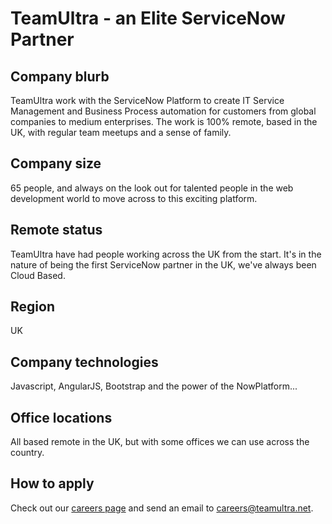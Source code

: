 # TeamUltra - an Elite ServiceNow Partner

## Company blurb

TeamUltra work with the ServiceNow Platform to create IT Service Management and Business Process automation for customers from global companies to medium enterprises. The work is 100% remote, based in the UK, with regular team meetups and a sense of family.

## Company size

65 people, and always on the look out for talented people in the web development world to move across to this exciting platform.

## Remote status

TeamUltra have had people working across the UK from the start. It's in the nature of being the first ServiceNow partner in the UK, we've always been Cloud Based.

## Region

UK

## Company technologies

Javascript, AngularJS, Bootstrap and the power of the NowPlatform...

## Office locations

All based remote in the UK, but with some offices we can use across the country.

## How to apply

Check out our [careers page](https://www.teamultra.net/contact-us/careers/) and send an email to careers@teamultra.net.
